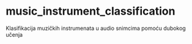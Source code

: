 # music_instrument_classification
Klasifikacija muzičkih instrumenata u audio snimcima pomoću dubokog učenja
